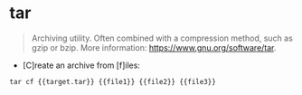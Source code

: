 # tar

> Archiving utility.
> Often combined with a compression method, such as gzip or bzip.
> More information: <https://www.gnu.org/software/tar>.

- [C]reate an archive from [f]iles:

`tar cf {{target.tar}} {{file1}} {{file2}} {{file3}}`
